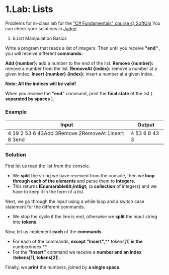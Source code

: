 ﻿# 1.Lab: Lists

Problems for in-class lab for the [&quot;C#  Fundamentals&quot; course @ SoftUni](https://softuni.bg/modules/57/tech-module-4-0)
You can check your solutions in [Judge](https://judge.softuni.bg/Contests/1210)


1. 6.List Manipulation Basics

Write a program that reads a list of integers. Then until you receive **&quot;end&quot;** , you will receive different **commands:**

**Add {number}:** add a number to the end of the list.
**Remove {number}:** remove a number from the list.
**RemoveAt {index}:** remove a number at a given index.
**Insert {number} {index}:** insert a number at a given index.

**Note: All the indices will be valid!**

When you receive the **&quot;end&quot;** command, print the **final state** of the list ( **separated by spaces** ).

### Example

| **Input** | **Output** |
| --- | --- |
| 4 19 2 53 6 43Add 3Remove 2RemoveAt 1Insert 8 3end | 4 53 6 8 43 3 |

### Solution

First let us read the list from the console.

- We **split** the string we have received from the console, then we **loop through each of the elements** and parse them to **integers.**
- This returns **IEnumarable\&lt;int\&gt;** (a **collection** of integers) and we have to keep it in the form of a list.

Next, we go through the input using a while loop and a switch case statement for the different commands.

- We stop the cycle if the line is end, otherwise we **split** the input string into **tokens**.

Now, let us implement **each** of the **commands**.

- For each of the commands, **except &quot;Insert&quot;,**** tokens[1] **is the** number/index.**
- For the **&quot;Insert&quot;** command we receive a **number and an index** (**tokens[1], tokens[2]**).

Finally, we **print** the numbers, joined by **a single space.**

